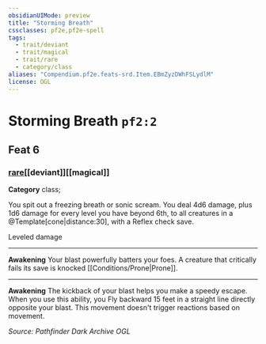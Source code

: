 ```yaml
---
obsidianUIMode: preview
title: "Storming Breath"
cssclasses: pf2e,pf2e-spell
tags:
  - trait/deviant
  - trait/magical
  - trait/rare
  - category/class
aliases: "Compendium.pf2e.feats-srd.Item.EBmZyzDWhFSLydlM"
license: OGL
---
```

# Storming Breath `pf2:2`
## Feat 6
### [rare](rare "Rare Rarity Trait")[[deviant]][[magical]]

**Category** class; 




You spit out a freezing breath or sonic scream. You deal 4d6 damage, plus 1d6 damage for every level you have beyond 6th, to all creatures in a @Template\[cone|distance:30\], with a Reflex check save.

Leveled damage

* * *

**Awakening** Your blast powerfully batters your foes. A creature that critically fails its save is knocked [[Conditions/Prone|Prone]].

* * *

**Awakening** The kickback of your blast helps you make a speedy escape. When you use this ability, you Fly backward 15 feet in a straight line directly opposite your blast. This movement doesn't trigger reactions based on movement.

*Source: Pathfinder Dark Archive*
*OGL*